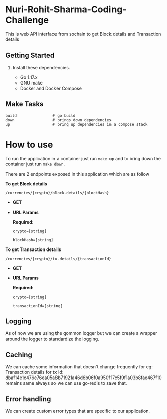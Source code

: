 # Nuri-Rohit-Sharma-Coding-Challenge

This is web API interface from sochain to get Block details and Transaction details

Getting Started
---------------

1. Install these dependencies.

    - Go 1.17.x
    - GNU make
    - Docker and Docker Compose

Make Tasks
----------

    build                # go build
    down                 # brings down dependencies
    up                   # bring up dependencies in a compose stack

# How to use 
To run the application in a container just run `make up` and to bring down the container just run `make down`.

There are 2 endpoints exposed in this application which are as follow

**To get Block details**

    /currencies/{crypto}/block-details/{blockHash}

* **GET**

* **URL Params**

  **Required:**

  `crypto=[string]`

   `blockHash=[string]`

**To get Transaction details**

    /currencies/{crypto}/tx-details/{transactionId}

* **GET**

* **URL Params**

  **Required:**

  `crypto=[string]`

  `transactionId=[string]`



## Logging
As of now we are using the gommon logger but we can create a wrapper around the logger to standardize the logging. 

## Caching
We can cache some information that doesn't change frequently for eg: Transaction details for 
tx Id: dbaf14e1c476e76ea05a8b71921a46d6b06f0a950f17c5f9f1a03b8fae467f10 remains same always so we can use go-redis to save that.

## Error handling
We can create custom error types that are specific to our application.
